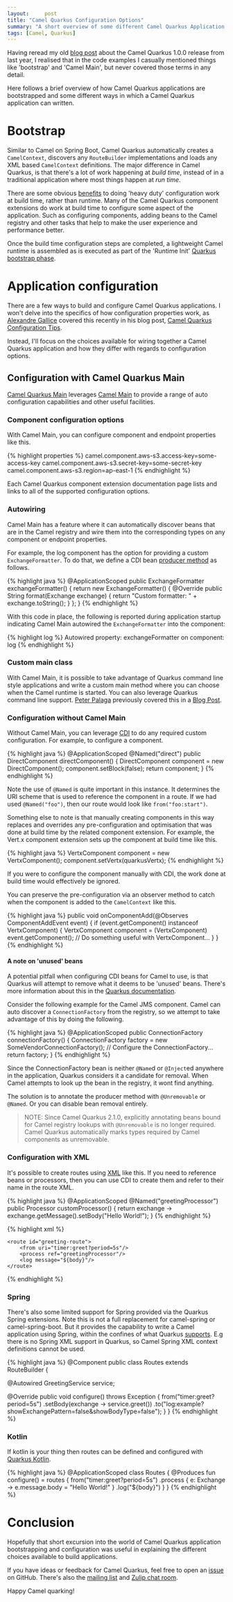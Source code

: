```yaml
---
layout:     post
title: "Camel Quarkus Configuration Options"
summary: "A short overview of some different Camel Quarkus Application configuration options"
tags: [Camel, Quarkus]
---
```


Having reread my old [blog post](/2020/08/12/camel-quarkus-1.0.0-released/) about the Camel Quarkus 1.0.0 release from last year, I realised that in the code examples I casually mentioned things like 'bootstrap' and 'Camel Main', but never covered those terms in any detail.

Here follows a brief overview of how Camel Quarkus applications are bootstrapped and some different ways in which a Camel Quarkus application can written.

# Bootstrap

Similar to Camel on Spring Boot, Camel Quarkus automatically creates a `CamelContext`, discovers any `RouteBuilder` implementations and loads any XML based `CamelContext` definitions. The major difference in Camel Quarkus, is that there's a lot of work happening at _build time_, instead of in a traditional application where most things happen at _run time_.

There are some obvious [benefits](https://quarkus.io/guides/writing-extensions#favor-build-time-work-over-runtime-work) to doing 'heavy duty' configuration work at build time, rather than runtime. Many of the Camel Quarkus component extensions do work at build time to configure some aspect of the application. Such as configuring components, adding beans to the Camel registry and other tasks that help to make the user experience and performance better.

Once the build time configuration steps are completed, a lightweight Camel runtime is assembled as is executed as part of the 'Runtime Init' [Quarkus bootstrap phase](https://quarkus.io/guides/writing-extensions#bootstrap-three-phases).

# Application configuration

There are a few ways to build and configure Camel Quarkus applications. I won't delve into the specifics of how configuration properties work, as [Alexandre Gallice](https://twitter.com/AlexGallice) covered this recently in his blog post, [Camel Quarkus Configuration Tips](https://camel.apache.org/blog/2021/01/camel-quarkus-configuration-tips/).

Instead, I'll focus on the choices available for wiring together a Camel Quarkus application and how they differ with regards to configuration options.

## Configuration with Camel Quarkus Main

[Camel Quarkus Main](https://camel.apache.org/camel-quarkus/latest/reference/extensions/main.html) leverages [Camel Main](https://camel.apache.org/components/latest/others/main.html) to provide a range of auto configuration capabilities and other useful facilities.

### Component configuration options

With Camel Main, you can configure component and endpoint properties like this.

{% highlight properties %}
camel.component.aws-s3.access-key=some-access-key
camel.component.aws-s3.secret-key=some-secret-key
camel.component.aws-s3.region=ap-east-1
{% endhighlight %}

Each Camel Quarkus component extension documentation page lists and links to all of the supported configuration options. 

### Autowiring

Camel Main has a feature where it can automatically discover beans that are in the Camel registry and wire them into the corresponding types on any component or endpoint properties.

For example, the log component has the option for providing a custom `ExchangeFormatter`. To do that, we define a CDI bean [producer method](https://quarkus.io/guides/cdi-reference#simplified-producer-method-declaration) as follows.

{% highlight java %}
@ApplicationScoped
public ExchangeFormatter exchangeFormatter() {
    return new ExchangeFormatter() {
        @Override
        public String format(Exchange exchange) {
            return "Custom formatter: " + exchange.toString();
        }
    };
}
{% endhighlight %}

With this code in place, the following is reported during application startup indicating Camel Main autowired the `ExchangeFormatter` into the component:

{% highlight log %}
Autowired property: exchangeFormatter on component: log
{% endhighlight %}

### Custom main class

With Camel Main, it is possible to take advantage of Quarkus command line style applications and write a custom main method where you can choose when the Camel runtime is started. You can also leverage Quarkus command line support. [Peter Palaga](https://twitter.com/ppalaga) previously covered this in a [Blog Post](https://camel.apache.org/blog/2020/07/command-line-utility-with-camel-quarkus/).

### Configuration without Camel Main

Without Camel Main, you can leverage [CDI](https://quarkus.io/guides/cdi-reference) to do any required custom configuration. For example, to configure a component.

{% highlight java %}
@ApplicationScoped
@Named("direct")
public DirectComponent directComponent() {
    DirectComponent component = new DirectComponent();
    component.setBlock(false);
    return component;
}
{% endhighlight %}

Note the use of `@Named` is quite important in this instance. It determines the URI scheme that is used to reference the component in a route. If we had used `@Named("foo")`, then our route would look like `from("foo:start")`.

Something else to note is that manually creating components in this way replaces and overrides any pre-configuration and optimisation that was done at build time by the related component extension. For example, the Vert.x component extension sets up the component at build time like this.

{% highlight java %}
VertxComponent component = new VertxComponent();
component.setVertx(quarkusVertx);
{% endhighlight %}

If you were to configure the component manually with CDI, the work done at build time would effectively be ignored.

You can preserve the pre-configuration via an observer method to catch when the component is added to the `CamelContext` like this.

{% highlight java %}
public void onComponentAdd(@Observes ComponentAddEvent event) {
    if (event.getComponent() instanceof VertxComponent) {
        VertxComponent component = (VertxComponent) event.getComponent();
        // Do something useful with VertxComponent...
    }
}
{% endhighlight %}

#### A note on 'unused' beans

A potential pitfall when configuring CDI beans for Camel to use, is that Quarkus will attempt to remove what it deems to be 'unused' beans. There's more information about this in the [Quarkus documentation](https://quarkus.io/guides/cdi-reference#remove_unused_beans).

Consider the following example for the Camel JMS component. Camel can auto discover a `ConnectionFactory` from the registry, so we attempt to take advantage of this by doing the following.

{% highlight java %}
@ApplicationScoped
public ConnectionFactory connectionFactory() {
    ConnectionFactory factory = new SomeVendorConnectionFactory();
    // Configure the ConnectionFactory...
    return factory;
}
{% endhighlight %}

Since the ConnectionFactory bean is neither `@Name`d or `@Inject`ed anywhere in the application, Quarkus considers it a candidate for removal. When Camel attempts to look up the bean in the registry, it wont find anything.

The solution is to annotate the producer method with `@Unremovable` or `@Named`. Or you can disable bean removal entirely.

> NOTE: Since Camel Quarkus 2.1.0, explicitly annotating beans bound for Camel registry lookups with `@Unremovable` is no longer required. Camel Quarkus automatically marks types required by Camel components as unremovable.

### Configuration with XML

It's possible to create routes using [XML](https://camel.apache.org/camel-quarkus/latest/user-guide/bootstrap.html#_xml_configuration) like this. If you need to reference beans or processors, then you can use CDI to create them and refer to their name in the route XML.

{% highlight java %}
@ApplicationScoped
@Named("greetingProcessor")
public Processor customProcessor() {
    return exchange -> exchange.getMessage().setBody("Hello World!");
}
{% endhighlight %}


{% highlight xml %}
<routes xmlns:xsi="http://www.w3.org/2001/XMLSchema-instance"
        xmlns="http://camel.apache.org/schema/spring"
        xsi:schemaLocation="
            http://camel.apache.org/schema/spring
            http://camel.apache.org/schema/spring/camel-spring.xsd">

    <route id="greeting-route">
        <from uri="timer:greet?period=5s"/>
        <process ref="greetingProcessor"/>
        <log message="${body}"/>
    </route>
</routes>
{% endhighlight %}

### Spring

There's also some limited support for Spring provided via the Quarkus Spring extensions. Note this is not a full replacement for camel-spring or camel-spring-boot. But it provides the capability to write a Camel application using Spring, within the confines of what Quarkus [supports](https://quarkus.io/guides/spring-di). E.g there is no Spring XML support in Quarkus, so Camel Spring XML context definitions cannot be used.

{% highlight java %}
@Component
public class Routes extends RouteBuilder {

@Autowired
GreetingService service;

@Override
public void configure() throws Exception {
    from("timer:greet?period=5s")
            .setBody(exchange -> service.greet())
            .to("log:example?showExchangePattern=false&showBodyType=false");
    }
}
{% endhighlight %}

### Kotlin

If kotlin is your thing then routes can be defined and configured with [Quarkus Kotlin](https://quarkus.io/guides/kotlin). 

{% highlight java %}
@ApplicationScoped
class Routes {
    @Produces
    fun configure() = routes {
        from("timer:greet?period=5s")
                .process { e: Exchange -> e.message.body = "Hello World!" }
                .log("\${body}")
    }
}
{% endhighlight %}

# Conclusion

Hopefully that short excursion into the world of Camel Quarkus application bootstrapping and configuration was useful in explaining the different choices available to build applications.

If you have ideas or feedback for Camel Quarkus, feel free to open an [issue](https://github.com/apache/camel-quarkus/issues) on GitHub. There's also the [mailing list](https://camel.apache.org/manual/latest/mailing-lists.html) and [Zulip chat room](https://camel.zulipchat.com/).

Happy Camel quarking!
